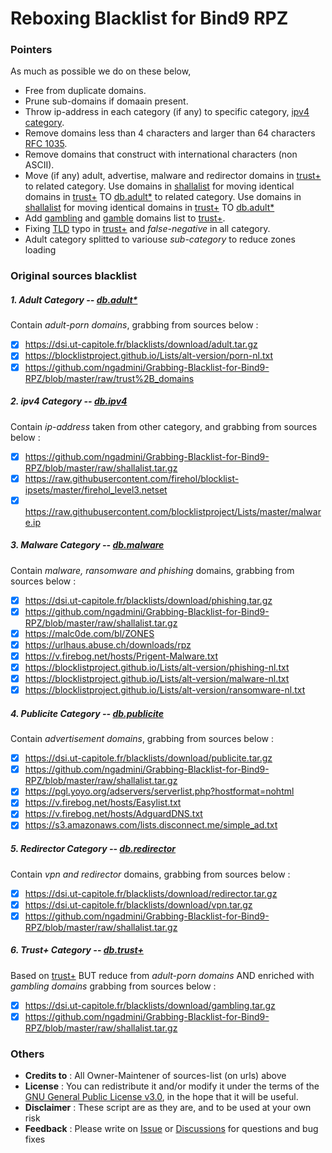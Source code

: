 # Reboxing Blacklist for Bind9 RPZ
### Pointers
As much as possible we do on these below,
  - Free from duplicate domains.
  - Prune sub-domains if domaain present.
  - Throw ip-address in each category (if any) to specific category, [ipv4 category](https://github.com/ngadmini/Reboxing-Blacklist-for-bind9-RPZ/tree/master/ipv4).
  - Remove domains less than 4 characters and larger than 64 characters [RFC 1035](https://www.ietf.org/rfc/rfc1035.txt).
  - Remove domains that construct with international characters (non ASCII).
  - Move (if any) adult, advertise, malware and redirector domains in [trust+](https://github.com/ngadmini/Grabbing-Blacklist-for-Bind9-RPZ/blob/master/raw/trust%2B_domains) to related category. Use domains in [shallalist](https://github.com/ngadmini/Grabbing-Blacklist-for-Bind9-RPZ/blob/master/raw/shallalist.tar.gz) for moving identical domains in [trust+](https://raw.githubusercontent.com/alsyundawy/dnstrust-apjii/main/raw/db_trustpositif) TO [db.adult*](https://github.com/ngadmini/Repacking-Blacklist-for-Bind9-rpz/tree/master/adult) to related category. Use domains in [shallalist](https://github.com/ngadmini/Grabbing-Blacklist-for-Bind9-RPZ/blob/master/raw/shallalist.tar.gz) for moving identical domains in [trust+](https://github.com/ngadmini/Grabbing-Blacklist-for-Bind9-RPZ/blob/master/raw/trust%2B_domains) TO [db.adult*](https://github.com/ngadmini/Repacking-Blacklist-for-Bind9-rpz/tree/master/adult)
  - Add [gambling](https://dsi.ut-capitole.fr/blacklists/download/gambling.tar.gz) and [gamble](https://github.com/ngadmini/Grabbing-Blacklist-for-Bind9-RPZ/blob/master/raw/shallalist.tar.gz) domains list to [trust+](https://raw.githubusercontent.com/alsyundawy/dnstrust-apjii/main/raw/db_trustpositif).
  - Fixing [TLD](http://data.iana.org/TLD/tlds-alpha-by-domain.txt) typo in [trust+](https://github.com/ngadmini/Grabbing-Blacklist-for-Bind9-RPZ/blob/master/raw/trust%2B_domains) and _false-negative_ in all category.
  - Adult category splitted to variouse _sub-category_ to reduce zones loading
### Original sources blacklist
##### 1. Adult Category -- _[db.adult*](https://github.com/ngadmini/Repacking-Blacklist-for-Bind9-rpz/tree/master/adult)_
Contain _adult-porn domains_, grabbing from sources below :
- [x] https://dsi.ut-capitole.fr/blacklists/download/adult.tar.gz
- [x] https://blocklistproject.github.io/Lists/alt-version/porn-nl.txt
- [x] https://github.com/ngadmini/Grabbing-Blacklist-for-Bind9-RPZ/blob/master/raw/trust%2B_domains
##### 2. ipv4 Category -- _[db.ipv4](https://github.com/ngadmini/Repacking-Blacklist-for-Bind9-rpz/tree/master/ipv4)_
Contain _ip-address_ taken from other category, and grabbing from sources below :
- [x] https://github.com/ngadmini/Grabbing-Blacklist-for-Bind9-RPZ/blob/master/raw/shallalist.tar.gz
- [x] https://raw.githubusercontent.com/firehol/blocklist-ipsets/master/firehol_level3.netset
- [x] https://raw.githubusercontent.com/blocklistproject/Lists/master/malware.ip
##### 3. Malware Category -- _[db.malware](https://github.com/ngadmini/Repacking-Blacklist-for-Bind9-rpz/tree/master/malware)_
Contain _malware, ransomware and phishing_ domains, grabbing from sources below :
- [x] https://dsi.ut-capitole.fr/blacklists/download/phishing.tar.gz
- [x] https://github.com/ngadmini/Grabbing-Blacklist-for-Bind9-RPZ/blob/master/raw/shallalist.tar.gz
- [x] https://malc0de.com/bl/ZONES
- [x] https://urlhaus.abuse.ch/downloads/rpz
- [x] https://v.firebog.net/hosts/Prigent-Malware.txt
- [x] https://blocklistproject.github.io/Lists/alt-version/phishing-nl.txt
- [x] https://blocklistproject.github.io/Lists/alt-version/malware-nl.txt
- [x] https://blocklistproject.github.io/Lists/alt-version/ransomware-nl.txt
##### 4. Publicite Category -- _[db.publicite](https://github.com/ngadmini/Repacking-Blacklist-for-Bind9-rpz/tree/master/publicite)_
Contain _advertisement domains_, grabbing from sources below :
- [x] https://dsi.ut-capitole.fr/blacklists/download/publicite.tar.gz
- [x] https://github.com/ngadmini/Grabbing-Blacklist-for-Bind9-RPZ/blob/master/raw/shallalist.tar.gz
- [x] https://pgl.yoyo.org/adservers/serverlist.php?hostformat=nohtml
- [x] https://v.firebog.net/hosts/Easylist.txt
- [x] https://v.firebog.net/hosts/AdguardDNS.txt
- [x] https://s3.amazonaws.com/lists.disconnect.me/simple_ad.txt 
##### 5. Redirector Category -- _[db.redirector](https://github.com/ngadmini/Repacking-Blacklist-for-Bind9-rpz/tree/master/redirector)_
Contain _vpn and redirector_ domains, grabbing from sources below :
- [x] https://dsi.ut-capitole.fr/blacklists/download/redirector.tar.gz
- [x] https://dsi.ut-capitole.fr/blacklists/download/vpn.tar.gz
- [x] https://github.com/ngadmini/Grabbing-Blacklist-for-Bind9-RPZ/blob/master/raw/shallalist.tar.gz
##### 6. Trust+ Category -- _[db.trust+](https://github.com/ngadmini/Repacking-Blacklist-for-Bind9-rpz/tree/master/trust%2B)_
Based on [trust+](https://github.com/ngadmini/Grabbing-Blacklist-for-Bind9-RPZ/blob/master/raw/trust%2B_domains) BUT reduce from _adult-porn domains_ AND enriched with _gambling domains_ grabbing from sources below :
- [x] https://dsi.ut-capitole.fr/blacklists/download/gambling.tar.gz
- [x] https://github.com/ngadmini/Grabbing-Blacklist-for-Bind9-RPZ/blob/master/raw/shallalist.tar.gz
### Others
- **Credits to** : All Owner-Maintener of sources-list (on urls) above
- **License** : You can redistribute it and/or modify it under the terms of the [GNU General Public License v3.0](https://github.com/ngadmini/Reboxing-Blacklist-for-bind9-RPZ/blob/master/LICENSE), in the hope that it will be useful.
- **Disclaimer** : These script are as they are, and to be used at your own risk
- **Feedback** : Please write on [Issue](https://github.com/ngadmini/Reboxing-Blacklist-for-bind9-RPZ/issues) or [Discussions](https://github.com/ngadmini/Reboxing-Blacklist-for-bind9-RPZ/discussions) for questions and bug fixes
